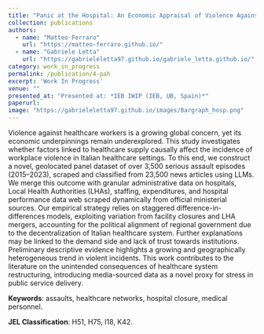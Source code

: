 ```yaml
---
title: "Panic at the Hospital: An Economic Appraisal of Violence Against Italian Healthcare Workers. [JMP]"
collection: publications
authors:
  - name: "Matteo Ferraro"
    url: "https://matteo-ferraro.github.io/"
  - name: "Gabriele Letta"
    url: "https://gabrieleletta97.github.io/gabriele_letta.github.io/"
category: work_in_progress
permalink: /publication/4-pah
excerpt: 'Work In Progress'
venue: ""
presented_at: "Presented at: *IEB IWIP (IEB, UB, Spain)*"
paperurl:
image: "https://gabrieleletta97.github.io/images/Bargraph_hosp.png"
---
```

Violence against healthcare workers is a growing global concern, yet its economic underpinnings remain underexplored. This study investigates whether factors linked to healthcare supply causally affect the incidence of workplace violence in Italian healthcare settings. To this end, we construct a novel, geolocated panel dataset of over 3,500 serious assault episodes (2015–2023), scraped and classified from 23,500 news articles using LLMs. We merge this outcome with granular administrative data on hospitals, Local Health Authorities (LHAs), staffing, expenditures, and hospital performance data web scraped dynamically from official ministerial sources. Our empirical strategy relies on staggered difference-in-differences models, exploiting variation from facility closures and LHA mergers, accounting for the political alignment of regional government due to the decentralization of Italian healthcare system. Further explanations may be linked to the demand side and lack of trust towards institutions. Preliminary descriptive evidence highlights a growing and geographically heterogeneous trend in violent incidents. This work contributes to the literature on the unintended consequences of healthcare system restructuring, introducing media-sourced data as a novel proxy for stress in public service delivery.


**Keywords**: assaults, healthcare networks, hospital closure, medical personnel.

**JEL Classification**: H51, H75, I18, K42.

